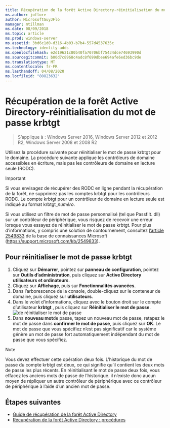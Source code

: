 ```yaml
---
title: Récupération de la forêt Active Directory-réinitialisation du mot de passe krbtgt
ms.author: joflore
author: MicrosoftGuyJFlo
manager: mtillman
ms.date: 08/09/2018
ms.topic: article
ms.prod: windows-server
ms.assetid: 3bd6c1d0-d316-4b03-b7b4-557d4537635c
ms.technology: identity-adds
ms.openlocfilehash: e2d19621c80b40fa70706bf75434dce74693990d
ms.sourcegitcommit: b00d7c8968c4adc8f699dbee694afe6ed36bc9de
ms.translationtype: MT
ms.contentlocale: fr-FR
ms.lasthandoff: 04/08/2020
ms.locfileid: "80823632"
---
```

# <a name="ad-forest-recovery---resetting-the-krbtgt-password"></a>Récupération de la forêt Active Directory-réinitialisation du mot de passe krbtgt

>S’applique à : Windows Server 2016, Windows Server 2012 et 2012 R2, Windows Server 2008 et 2008 R2

Utilisez la procédure suivante pour réinitialiser le mot de passe krbtgt pour le domaine. La procédure suivante applique les contrôleurs de domaine accessibles en écriture, mais pas les contrôleurs de domaine en lecture seule (RODC).
  
> [!IMPORTANT]
> Si vous envisagez de récupérer des RODC en ligne pendant la récupération de la forêt, ne supprimez pas les comptes krbtgt pour les contrôleurs RODC. Le compte krbtgt pour un contrôleur de domaine en lecture seule est indiqué au format krbtgt_*numéro*.
>
> Si vous utilisez un filtre de mot de passe personnalisé (tel que Passfilt. dll) sur un contrôleur de périphérique, vous risquez de recevoir une erreur lorsque vous essayez de réinitialiser le mot de passe krbtgt. Pour plus d’informations, y compris une solution de contournement, consultez [l’article 2549833](https://support.microsoft.com/kb/2549833) de la base de connaissances Microsoft (https://support.microsoft.com/kb/2549833).
  
## <a name="to-reset-the-krbtgt-password"></a>Pour réinitialiser le mot de passe krbtgt  
  
1. Cliquez sur **Démarrer**, pointez sur **panneau de configuration**, pointez sur **Outils d’administration**, puis cliquez sur **Active Directory utilisateurs et ordinateurs**.
2. Cliquez sur **Affichage**, puis sur **Fonctionnalités avancées**.
3. Dans l’arborescence de la console, double-cliquez sur le conteneur de domaine, puis cliquez sur **utilisateurs**.
4. Dans le volet d’informations, cliquez avec le bouton droit sur le compte d’utilisateur **krbtgt** , puis cliquez sur **Réinitialiser le mot de passe**.
   ![de réinitialiser le mot de passe](media/AD-Forest-Recovery-Resetting-the-krbtgt-password/resetpass1.png)
5. Dans **nouveau mot**de passe, tapez un nouveau mot de passe, retapez le mot de passe dans **confirmer le mot de passe**, puis cliquez sur **OK**. Le mot de passe que vous spécifiez n’est pas significatif car le système génère un mot de passe fort automatiquement indépendant du mot de passe que vous spécifiez.
  
> [!NOTE]
> Vous devez effectuer cette opération deux fois. L’historique du mot de passe du compte krbtgt est deux, ce qui signifie qu’il contient les deux mots de passe les plus récents. En réinitialisant le mot de passe deux fois, vous effacez les anciens mots de passe de l’historique. il n’existe donc aucun moyen de répliquer un autre contrôleur de périphérique avec ce contrôleur de périphérique à l’aide d’un ancien mot de passe.

## <a name="next-steps"></a>Étapes suivantes

- [Guide de récupération de la forêt Active Directory](AD-Forest-Recovery-Guide.md)
- [Récupération de la forêt Active Directory : procédures](AD-Forest-Recovery-Procedures.md) 
